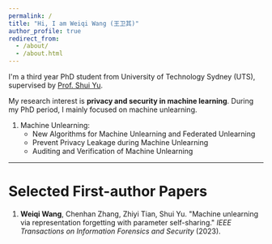 ```yaml
---
permalink: /
title: "Hi, I am Weiqi Wang (王卫其)"
author_profile: true
redirect_from: 
  - /about/
  - /about.html
---
```



I'm a third year PhD student from University of Technology Sydney (UTS), supervised by [Prof. Shui Yu](https://profiles.uts.edu.au/Shui.Yu).
 
 
My research interest is **privacy and security in machine learning**. During my PhD period, I mainly focused on machine unlearning.
1. Machine Unlearning:
   - New Algorithms for Machine Unlearning and Federated Unlearning
   - Prevent Privacy Leakage during Machine Unlearning
   - Auditing and Verification of Machine Unlearning



---
# Selected First-author Papers

1. **Weiqi Wang**, Chenhan Zhang, Zhiyi Tian, Shui Yu. "Machine unlearning via representation forgetting with parameter self-sharing." *IEEE Transactions on Information Forensics and Security* (2023).
